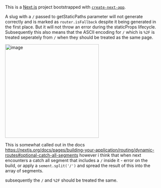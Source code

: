This is a [Next.js](https://nextjs.org/) project bootstrapped with [`create-next-app`](https://github.com/vercel/next.js/tree/canary/packages/create-next-app).


A slug with a `/` passed to getStaticPaths parameter will not generate correctly and is marked as `router.isFallback` despite it being generated in the first place. But it will not throw an error during the staticProps lifecycle. 
Subsequently this also means that the ASCII encoding for `/` which is `%2F` is treated seperately from `/` when they should be treated as the same page. 

<img width="306" alt="image" src="https://github.com/isaac-martin/static-paths/assets/8649366/f45513bd-7e99-45ed-96b9-84d3e10b1a75">

This is somewhat called out in the docs https://nextjs.org/docs/pages/building-your-application/routing/dynamic-routes#optional-catch-all-segments however i think that when next encounters a catch all segment that includes a `/` inside it - error on the build, or apply a `sement.split('/')` and spread the result of this into the array of segments. 

subsequently the `/` and `%2F` should be treated the same. 

